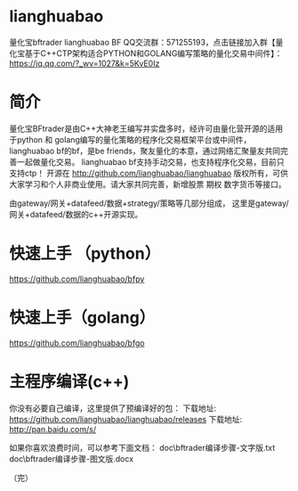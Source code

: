 # lianghuabao
量化宝bftrader lianghuabao BF
QQ交流群：571255193，点击链接加入群【量化宝基于C++CTP架构适合PYTHON和GOLANG编写策略的量化交易中间件】：https://jq.qq.com/?_wv=1027&k=5KvE0Iz



简介
======

量化宝BFtrader是由C++大神老王编写并实盘多时，经许可由量化营开源的适用于python 和 golang编写的量化策略的程序化交易框架平台或中间件，lianghuabao bf的bf，是be friends，聚友量化的本意，通过网络汇聚量友共同完善一起做量化交易。
lianghuabao bf支持手动交易，也支持程序化交易，目前只支持ctp！
开源在
http://github.com/lianghuabao/lianghuabao
版权所有，可供大家学习和个人非商业使用。请大家共同完善，新增股票 期权 数字货币等接口。

由gateway/网关+datafeed/数据+strategy/策略等几部分组成，
这里是gateway/网关+datafeed/数据的c++开源实现。

快速上手 （python）
======
https://github.com/lianghuabao/bfpy

快速上手（golang）
======
https://github.com/lianghuabao/bfgo

主程序编译(c++)
======
你没有必要自己编译，这里提供了预编译好的包：
下载地址: https://github.com/lianghuabao/lianghuabao/releases
下载地址: http://pan.baidu.com/s/

如果你喜欢浪费时间，可以参考下面文档：
doc\bftrader编译步骤-文字版.txt
doc\bftrader编译步骤-图文版.docx

（完）
